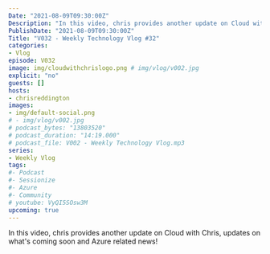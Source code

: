 ```yaml
---
Date: "2021-08-09T09:30:00Z"
Description: "In this video, chris provides another update on Cloud with Chris, updates on what's coming soon and Azure related news!"
PublishDate: "2021-08-09T09:30:00Z"
Title: "V032 - Weekly Technology Vlog #32"
categories:
- Vlog
episode: V032
image: img/cloudwithchrislogo.png # img/vlog/v002.jpg
explicit: "no"
guests: []
hosts:
- chrisreddington
images:
- img/default-social.png
# - img/vlog/v002.jpg
# podcast_bytes: "13803520"
# podcast_duration: "14:19.000"
# podcast_file: V002 - Weekly Technology Vlog.mp3
series:
- Weekly Vlog
tags:
#- Podcast
#- Sessionize
#- Azure
#- Community
# youtube: VyQI5SOsw3M
upcoming: true
---
```

In this video, chris provides another update on Cloud with Chris, updates on what's coming soon and Azure related news!